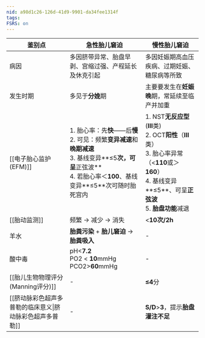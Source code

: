 ```yaml
---
nid: a98d1c26-126d-41d9-9901-da34fee1314f
tags: 
FSRS: on
---
```


| 鉴别点                             | 急性胎儿窘迫                                                                                                               | 慢性胎儿窘迫                                                                                                                        |
| ------------------------------- | -------------------------------------------------------------------------------------------------------------------- | ----------------------------------------------------------------------------------------------------------------------------- |
| 病因                              | 多因脐带异常、胎盘早剥、宫缩过强、产程延长及休克引起                                                                                           | 多因妊娠期高血压疾病、过期妊娠、糖尿病等所致                                                                                                        |
| 发生时期                            | 多见于**分娩**期                                                                                                           | 主要要发生在**妊娠晚**期，常延续至临产并加重                                                                                                      |
| [[电子胎心监护(EFM)]]                 | 1. 胎心率：先**快**——后**慢**<br>2. 可见：频繁**变异减速**和**晚期减速**<br>3. 基线变异**≤5**次，可呈**正弦波**<br>4. 若胎心率＜**100**、基线变异**≤5**次可随时胎死宫内 | 1. NST**无反应型**(**III**类)<br>2. OCT**阳性**（**III**类）<br>3. 胎心率异常（<**110**或＞**160**）<br>4. 基线变异**≤5**、可呈**正弦波**<br>5. **胎盘功能**减退 |
| [[胎动监测]]                        | 频繁 $\rightarrow$ 减少 $\rightarrow$ 消失                                                                                 | <**10次/2h**                                                                                                                   |
| 羊水                              | **胎粪污染** + **胎儿窘迫** $\rightarrow$ **胎粪吸入**                                                                           | -                                                                                                                             |
| 酸中毒                             | pH<**7.2**<br>PO2 < **10**mmHg<br>PCO2>**60**mmHg                                                                    | -                                                                                                                             |
| [[胎儿生物物理评分(Manning评分)]]         | -                                                                                                                    | **≤4**分                                                                                                                       |
| [[脐动脉彩色超声多普勒的临床意义\|脐动脉彩色超声多普勒]] | -                                                                                                                    | **S/D**>**3**，提示**胎盘灌注不足**                                                                                                    |
